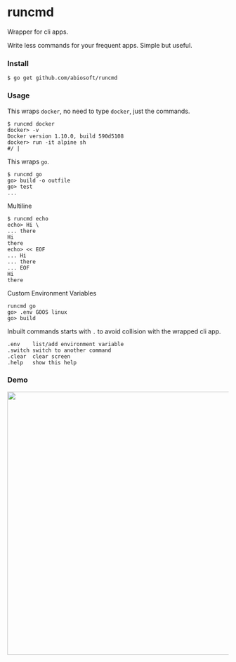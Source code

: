 # runcmd
Wrapper for cli apps.

Write less commands for your frequent apps. Simple but useful.

### Install
```shell
$ go get github.com/abiosoft/runcmd
```

### Usage
This wraps `docker`, no need to type `docker`, just the commands.
```shell
$ runcmd docker
docker> -v
Docker version 1.10.0, build 590d5108
docker> run -it alpine sh
#/ |
```

This wraps `go`.
```shell
$ runcmd go
go> build -o outfile
go> test
...
```

Multiline
```shell
$ runcmd echo
echo> Hi \
... there
Hi
there
echo> << EOF
... Hi
... there
... EOF
Hi
there
```

Custom Environment Variables
```shell
runcmd go
go> .env GOOS linux
go> build
```

Inbuilt commands starts with `.` to avoid collision with the wrapped cli app.
```
.env    list/add environment variable
.switch switch to another command
.clear  clear screen
.help   show this help
```
### Demo
<a href="https://asciinema.org/a/35746" target="_blank"><img src="https://asciinema.org/a/35746.png" width="600" /></a>
